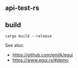 ## api-test-rs

## build
```
cargo build --release
```


See also:
 - https://github.com/emilk/egui
 - https://www.egui.rs/#demo